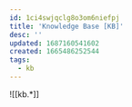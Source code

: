 ```yaml
---
id: 1ci4swjqclg8o3om6niefpj
title: 'Knowledge Base [KB]'
desc: ''
updated: 1687160541602
created: 1665486252544
tags:
  - kb
---
```

![[kb.*]]
